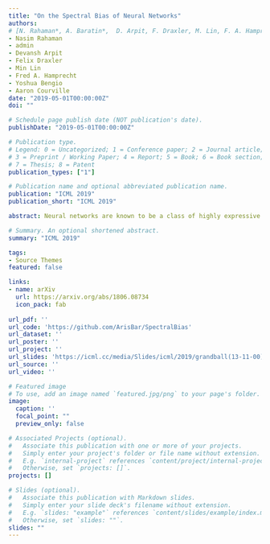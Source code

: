 ```yaml
---
title: "On the Spectral Bias of Neural Networks"
authors: 
# [N. Rahaman*, A. Baratin*,  D. Arpit, F. Draxler, M. Lin, F. A. Hamprecht, Y. Bengio, A. Courville]
- Nasim Rahaman
- admin
- Devansh Arpit
- Felix Draxler
- Min Lin
- Fred A. Hamprecht
- Yoshua Bengio
- Aaron Courville
date: "2019-05-01T00:00:00Z"
doi: ""

# Schedule page publish date (NOT publication's date).
publishDate: "2019-05-01T00:00:00Z"

# Publication type.
# Legend: 0 = Uncategorized; 1 = Conference paper; 2 = Journal article;
# 3 = Preprint / Working Paper; 4 = Report; 5 = Book; 6 = Book section;
# 7 = Thesis; 8 = Patent
publication_types: ["1"]

# Publication name and optional abbreviated publication name.
publication: "ICML 2019"
publication_short: "ICML 2019"

abstract: Neural networks are known to be a class of highly expressive functions able to fit even random input- output mappings with 100\% accuracy. In this work we present properties of neural networks that complement this aspect of expressivity. By using tools from Fourier analysis, we highlight a learning bias of deep networks towards low frequency functions ? i.e. functions that vary glob- ally without local fluctuations ? which manifests itself as a frequency-dependent learning speed. Intuitively, this property is in line with the observation that over-parameterized networks prioritize learning simple patterns that generalize across data samples. We also investigate the role of the shape of the data manifold by presenting empirical and theoretical evidence that, somewhat counter-intuitively, learning higher frequencies gets easier with increasing manifold complexity.

# Summary. An optional shortened abstract.
summary: "ICML 2019"

tags:
- Source Themes
featured: false

links:
- name: arXiv
  url: https://arxiv.org/abs/1806.08734
  icon_pack: fab
  
url_pdf: ''
url_code: 'https://github.com/ArisBar/SpectralBias'
url_dataset: ''
url_poster: ''
url_project: ''
url_slides: 'https://icml.cc/media/Slides/icml/2019/grandball(13-11-00)-13-11-20-4369-on_the_spectral.pdf'
url_source: ''
url_video: ''

# Featured image
# To use, add an image named `featured.jpg/png` to your page's folder. 
image:
  caption: ''
  focal_point: ""
  preview_only: false

# Associated Projects (optional).
#   Associate this publication with one or more of your projects.
#   Simply enter your project's folder or file name without extension.
#   E.g. `internal-project` references `content/project/internal-project/index.md`.
#   Otherwise, set `projects: []`.
projects: []

# Slides (optional).
#   Associate this publication with Markdown slides.
#   Simply enter your slide deck's filename without extension.
#   E.g. `slides: "example"` references `content/slides/example/index.md`.
#   Otherwise, set `slides: ""`.
slides: ""
---
```

